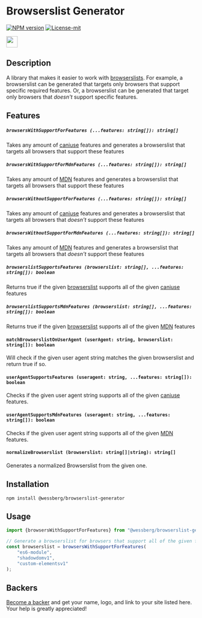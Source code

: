 # Browserslist Generator
[![NPM version][npm-version-image]][npm-version-url]
[![License-mit][license-mit-image]][license-mit-url]

<a href="https://www.patreon.com/bePatron?u=11315442"><img height="30" src="https://c5.patreon.com/external/logo/become_a_patron_button@2x.png" /></a>

[license-mit-url]: https://opensource.org/licenses/MIT
[license-mit-image]: https://img.shields.io/badge/License-MIT-yellow.svg
[npm-version-url]: https://www.npmjs.com/package/@wessberg/browserslist-generator
[npm-version-image]: https://badge.fury.io/js/%40wessberg%2Fbrowserslist-generator.svg

## Description

A library that makes it easier to work with [browserslists](https://github.com/browserslist/browserslist).
For example, a browserslist can be generated that targets only browsers that support specific required features.
Or, a browserslist can be generated that target only browsers that *doesn't* support specific features.

## Features

##### `browsersWithSupportForFeatures (...features: string[]): string[]`

Takes any amount of [caniuse](https://caniuse.com/) features and generates a browserslist that targets all browsers that support these features

##### `browsersWithSupportForMdnFeatures (...features: string[]): string[]`

Takes any amount of [MDN](https://github.com/mdn/browser-compat-data) features and generates a browserslist that targets all browsers that support these features

##### `browsersWithoutSupportForFeatures (...features: string[]): string[]`

Takes any amount of [caniuse](https://caniuse.com/) features and generates a browserslist that targets all browsers that *doesn't* support these features

##### `browsersWithoutSupportForMdnFeatures (...features: string[]): string[]`

Takes any amount of [MDN](https://github.com/mdn/browser-compat-data) features and generates a browserslist that targets all browsers that *doesn't* support these features

##### `browserslistSupportsFeatures (browserslist: string[], ...features: string[]): boolean`

Returns true if the given [browserslist](https://github.com/browserslist/browserslist) supports all of the given [caniuse](https://caniuse.com/) features

##### `browserslistSupportsMdnFeatures (browserslist: string[], ...features: string[]): boolean`

Returns true if the given [browserslist](https://github.com/browserslist/browserslist) supports all of the given [MDN](https://github.com/mdn/browser-compat-data) features

#### `matchBrowserslistOnUserAgent (userAgent: string, browserslist: string[]): boolean`

Will check if the given user agent string matches the given browserslist and return true if so.

#### `userAgentSupportsFeatures (useragent: string, ...features: string[]): boolean`

Checks if the given user agent string supports all of the given [caniuse](https://caniuse.com/) features.

#### `userAgentSupportsMdnFeatures (useragent: string, ...features: string[]): boolean`

Checks if the given user agent string supports all of the given [MDN](https://github.com/mdn/browser-compat-data) features.

#### `normalizeBrowserslist (browserslist: string[]|string): string[]`

Generates a normalized Browserslist from the given one.

## Installation

`npm install @wessberg/browserslist-generator`

## Usage

```typescript
import {browsersWithSupportForFeatures} from "@wessberg/browserslist-generator";

// Generate a browserslist for browsers that support all of the given features
const browserslist = browsersWithSupportForFeatures(
	"es6-module",
	"shadowdomv1",
	"custom-elementsv1"
);
```

## Backers

[Become a backer](https://www.patreon.com/bePatron?c=1770586) and get your name, logo, and link to your site listed here. Your help is greatly appreciated!